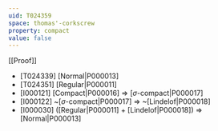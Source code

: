 ```yaml
---
uid: T024359
space: thomas'-corkscrew
property: compact
value: false
---
```

[[Proof]]

* [T024339] [Normal|P000013]
* [T024351] [Regular|P000011]
* [I000121] [Compact|P000016] => [$\sigma$-compact|P000017]
* [I000122] ~[$\sigma$-compact|P000017] => ~[Lindelof|P000018]
* [I000030] ([Regular|P000011] + [Lindelof|P000018]) => [Normal|P000013]

